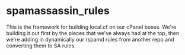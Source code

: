 # spamassassin_rules

This is the framework for building local.cf on our cPanel boxes. We're building it out first by the pieces that we've always had at the top, then we're adding in dynamically our rspamd rules from another repo and converting them to SA rules.
